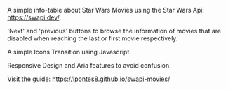 A simple info-table about Star Wars Movies using the Star Wars Api: https://swapi.dev/.

'Next' and 'previous' buttons to browse the information of movies that are disabled when reaching the last or first movie respectively.

A simple Icons Transition using Javascript.

Responsive Design and Aria features to avoid confusion.

Visit the guide: https://lpontes8.github.io/swapi-movies/
